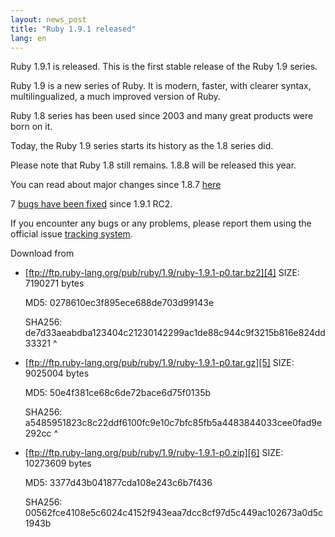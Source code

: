 ```yaml
---
layout: news_post
title: "Ruby 1.9.1 released"
lang: en
---
```


Ruby 1.9.1 is released. This is the first stable release of the Ruby 1.9
series.

Ruby 1.9 is a new series of Ruby. It is modern, faster, with clearer
syntax, multilingualized, a much improved version of Ruby.

Ruby 1.8 series has been used since 2003 and many great products were
born on it.

Today, the Ruby 1.9 series starts its history as the 1.8 series did.

Please note that Ruby 1.8 still remains. 1.8.8 will be released this
year.

You can read about major changes since 1.8.7 [here][1]

7 [bugs have been fixed][2] since 1.9.1 RC2.

If you encounter any bugs or any problems, please report them using the
official issue [tracking system][3].

Download from

* [ftp://ftp.ruby-lang.org/pub/ruby/1.9/ruby-1.9.1-p0.tar.bz2][4]
  SIZE: 7190271 bytes
  
  MD5: 0278610ec3f895ece688de703d99143e
  
  SHA256:
  de7d33aeabdba123404c21230142299ac1de88c944c9f3215b816e824dd33321
^

* [ftp://ftp.ruby-lang.org/pub/ruby/1.9/ruby-1.9.1-p0.tar.gz][5]
  SIZE: 9025004 bytes
  
  MD5: 50e4f381ce68c6de72bace6d75f0135b
  
  SHA256:
  a5485951823c8c22ddf6100fc9e10c7bfc85fb5a4483844033cee0fad9e292cc
^

* [ftp://ftp.ruby-lang.org/pub/ruby/1.9/ruby-1.9.1-p0.zip][6]
  SIZE: 10273609 bytes
  
  MD5: 3377d43b041877cda108e243c6b7f436
  
  SHA256:
  00562fce4108e5c6024c4152f943eaa7dcc8cf97d5c449ac102673a0d5c1943b



[1]: http://svn.ruby-lang.org/repos/ruby/tags/v1_9_1_0/NEWS 
[2]: http://redmine.ruby-lang.org/projects/ruby-19/issues?query_id=11 
[3]: http://redmine.ruby-lang.org 
[4]: ftp://ftp.ruby-lang.org/pub/ruby/1.9/ruby-1.9.1-p0.tar.bz2 
[5]: ftp://ftp.ruby-lang.org/pub/ruby/1.9/ruby-1.9.1-p0.tar.gz 
[6]: ftp://ftp.ruby-lang.org/pub/ruby/1.9/ruby-1.9.1-p0.zip 
